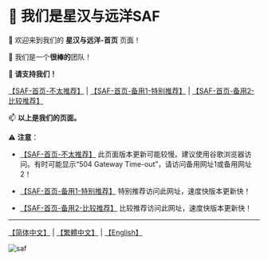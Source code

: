 # 👋 我们是星汉与远洋SAF

👀 欢迎来到我们的 **星汉与远洋-首页** 页面！

🌱 我们是一个**很棒的**团队！

💞️ **请支持我们！**

[【SAF-首页-不太推荐】](http://safsyblog.cf/) | [【SAF-首页-备用1-特别推荐】](https://saf123.netlify.app/) | [【SAF-首页-备用2-比较推荐】](https://saf-d.github.io/saf1/)

📫 **以上是我们的页面。**

⚠️ **注意**：

+ [【SAF-首页-不太推荐】](http://safsyblog.cf/) 此页面版本更新可能较慢。建议使用谷歌浏览器访问。有时可能显示“504 Gateway Time-out”，请访问备用网址1或备用网址2！

+ [【SAF-首页-备用1-特别推荐】](https://saf123.netlify.app/) 特别推荐访问此网址，速度快版本更新快！

+ [【SAF-首页-备用2-比较推荐】](https://saf-d.github.io/saf1/) 比较推荐访问此网址，速度快版本更新快！

---------------------

[【简体中文】](https://github.com/saf-D/saf1/blob/main/README_zh-chs.md) | [【繁體中文】](https://github.com/saf-D/saf1/blob/main/README_zh-cht.md) | [【English】](https://github.com/saf-D/saf1/blob/main/README.md) 

![saf](https://raw.githubusercontent.com/saf-D/saf1/main/SAF.jpg)
